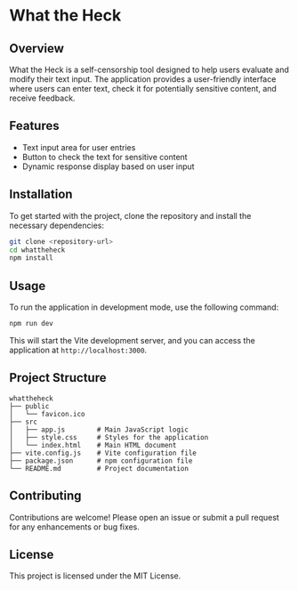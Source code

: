 # What the Heck

## Overview
What the Heck is a self-censorship tool designed to help users evaluate and modify their text input. The application provides a user-friendly interface where users can enter text, check it for potentially sensitive content, and receive feedback.

## Features
- Text input area for user entries
- Button to check the text for sensitive content
- Dynamic response display based on user input

## Installation
To get started with the project, clone the repository and install the necessary dependencies:

```bash
git clone <repository-url>
cd whattheheck
npm install
```

## Usage
To run the application in development mode, use the following command:

```bash
npm run dev
```

This will start the Vite development server, and you can access the application at `http://localhost:3000`.

## Project Structure
```
whattheheck
├── public
│   └── favicon.ico
├── src
│   ├── app.js        # Main JavaScript logic
│   ├── style.css     # Styles for the application
│   └── index.html    # Main HTML document
├── vite.config.js    # Vite configuration file
├── package.json      # npm configuration file
└── README.md         # Project documentation
```

## Contributing
Contributions are welcome! Please open an issue or submit a pull request for any enhancements or bug fixes.

## License
This project is licensed under the MIT License.